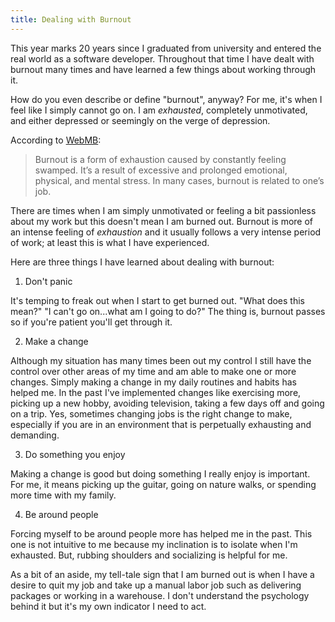 ```yaml
---
title: Dealing with Burnout
---
```


This year marks 20 years since I graduated from university and entered the real world as a software developer.  Throughout that time I have dealt with burnout many times and have learned a few things about working through it.

How do you even describe or define "burnout", anyway?  For me, it's when I feel like I simply cannot go on.  I am _exhausted_, completely unmotivated, and either depressed or seemingly on the verge of depression.

According to [WebMB](https://www.webmd.com/mental-health/burnout-symptoms-signs):

> Burnout is a form of exhaustion caused by constantly feeling swamped. It’s a result of excessive and prolonged emotional, physical, and mental stress. In many cases, burnout is related to one’s job.

There are times when I am simply unmotivated or feeling a bit passionless about my work but this doesn't mean I am burned out.  Burnout is more of an intense feeling of _exhaustion_ and it usually follows a very intense period of work; at least this is what I have experienced.

Here are three things I have learned about dealing with burnout:

1. Don't panic

It's temping to freak out when I start to get burned out.  "What does this mean?"  "I can't go on...what am I going to do?"  The thing is, burnout passes so if you're patient you'll get through it.

2. Make a change

Although my situation has many times been out my control I still have the control over other areas of my time and am able to make one or more changes.  Simply making a change in my daily routines and habits has helped me.  In the past I've implemented changes like exercising more, picking up a new hobby, avoiding television, taking a few days off and going on a trip.  Yes, sometimes changing jobs is the right change to make, especially if you are in an environment that is perpetually exhausting and demanding.

3. Do something you enjoy

Making a change is good but doing something I really enjoy is important.  For me, it means picking up the guitar, going on nature walks, or spending more time with my family.

4. Be around people

Forcing myself to be around people more has helped me in the past.  This one is not intuitive to me because my inclination is to isolate when I'm exhausted.  But, rubbing shoulders and socializing is helpful for me.

As a bit of an aside, my tell-tale sign that I am burned out is when I have a desire to quit my job and take up a manual labor job such as delivering packages or working in a warehouse.  I don't understand the psychology behind it but it's my own indicator I need to act.
